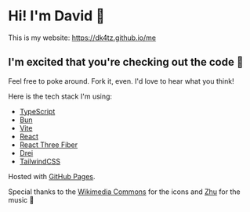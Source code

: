 # Hi! I'm David 👋

This is my website: https://dk4tz.github.io/me

## I'm excited that you're checking out the code 🤗

Feel free to poke around. Fork it, even. I'd love to hear what you think!

Here is the tech stack I'm using:

-   [TypeScript](https://www.typescriptlang.org/docs/)
-   [Bun](https://bun.sh/docs)
-   [Vite](https://vite.dev/guide/)
-   [React](https://react.dev/reference/react)
-   [React Three Fiber](https://r3f.docs.pmnd.rs/getting-started/introduction)
-   [Drei](https://drei.docs.pmnd.rs/getting-started/introduction)
-   [TailwindCSS](https://v2.tailwindcss.com/docs)

Hosted with [GitHub Pages](https://docs.github.com/en/pages).

Special thanks to the [Wikimedia Commons](https://commons.wikimedia.org/wiki/Main_Page) for the icons and [Zhu](https://www.youtube.com/watch?v=XHNHq1mC0VQ) for the music 🙏

